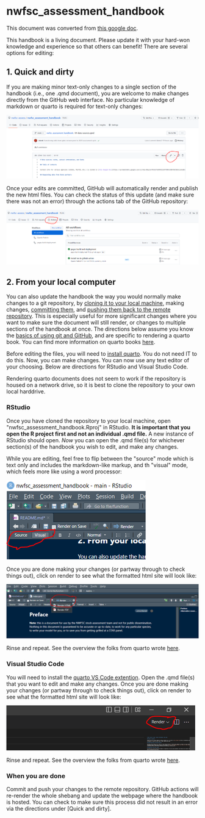 # nwfsc_assessment_handbook

This document was converted from [this google doc](https://docs.google.com/document/d/1vYDYWFMb_WlsjlrY1P_muwaKJmn5e-421K-FKXTk-Nw/).

This handbook is a living document. Please update it with your hard-won knowledge and experience so that others can benefit! There are several options for editing:

## 1. Quick and dirty

If you are making minor text-only changes to a single section of the handbook (i.e., one .qmd document), you are welcome to make changes directly from the GitHub web interface. No particular knowledge of markdown or quarto is required for text-only changes:

![](img/web_interface.png)

Once your edits are committed, GitHub will automatically render and publish the new html files. You can check the status of this update (and make sure there was not an error) through the actions tab of the GitHub repository:

![](img/actions.PNG)

## 2. From your local computer

You can also update the handbook the way you would normally make changes to a git repository, by [cloning it to your local machine](https://docs.github.com/en/repositories/creating-and-managing-repositories/cloning-a-repository), making changes, [committing them](https://docs.github.com/en/get-started/using-git/about-git#basic-git-commands), and [pushing them back to the remote repository](https://docs.github.com/en/get-started/using-git/pushing-commits-to-a-remote-repository). This is especially useful for more significant changes where you want to make sure the document will still render, or changes to multiple sections of the handbook at once. The directions below assume you know the [basics of using git and GitHub](https://docs.github.com/en/get-started/onboarding/getting-started-with-your-github-account), and are specific to rendering a quarto book. You can find more information on quarto books [here](https://quarto.org/docs/books/).

Before editing the files, you will need to [install quarto](https://quarto.org/docs/get-started/). You do not need IT to do this. Now, you can make changes. You can now use any text editor of your choosing. Below are directions for RStudio and Visual Studio Code.

Rendering quarto documents does not seem to work if the repository is housed on a network drive, so it is best to clone the repository to your own local harddrive.

### RStudio

Once you have cloned the repository to your local machine, open "nwfsc_assessment_handbook.Rproj" in RStudio. **It is important that you open the R project first and not an individual .qmd file.** A new instance of RStudio should open. *Now* you can open the .qmd file(s) for whichever section(s) of the handbook you wish to edit, and make any changes.

While you are editing, feel free to flip between the "source" mode which is text only and includes the markdown-like markup, and th "visual" mode, which feels more like using a word processor:

![](img/source_visual.PNG)

Once you are done making your changes (or partway through to check things out), click on render to see what the formatted html site will look like:

![](img/render.PNG)

Rinse and repeat. See the overview the folks from quarto wrote [here](https://quarto.org/docs/tools/rstudio.html).

### Visual Studio Code

You will need to install the [quarto VS Code extention](https://marketplace.visualstudio.com/items?itemName=quarto.quarto). Open the .qmd file(s) that you want to edit and make any changes. Once you are done making your changes (or partway through to check things out), click on render to see what the formatted html site will look like:

![](img/render_vscode.PNG)

Rinse and repeat. See the overview the folks from quarto wrote [here](https://quarto.org/docs/tools/vscode.html).

### When you are done

Commit and push your changes to the remote repository. GitHub actions will re-render the whole shebang and update the webpage where the handbook is hosted. You can check to make sure this process did not result in an error via the directions under \[Quick and dirty\].
